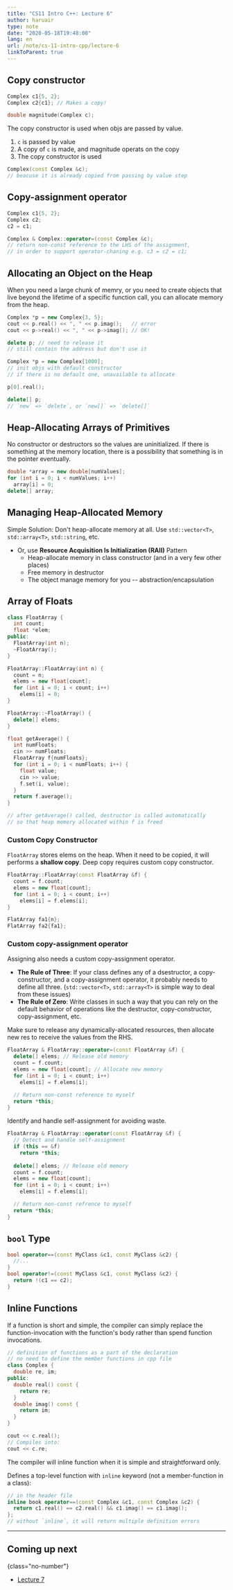 ```yaml
---
title: "CS11 Intro C++: Lecture 6"
author: haruair
type: note
date: "2020-05-18T19:48:00"
lang: en
url: /note/cs-11-intro-cpp/lecture-6
linkToParent: true
---
```


## Copy constructor

```cpp
Complex c1{5, 2};
Complex c2{c1}; // Makes a copy!
```

```cpp
double magnitude(Complex c);
```

The copy constructor is used when objs are passed by value.

1. `c` is passed by value
1. A copy of `c` is made, and magnitude operats on the copy
1. The copy constructor is used

```cpp
Complex(const Complex &c);
// beacuse it is already copied from passing by value step
```

## Copy-assignment operator

```cpp
Complex c1{5, 2};
Complex c2;
c2 = c1;
```

```cpp
Complex & Complex::operator=(const Complex &c);
// return non-const reference to the LHS of the assignment,
// in order to support operator-chaning e.g. c3 = c2 = c1;
```

## Allocating an Object on the Heap

When you need a large chunk of memry, or you need to create objects that live beyond the lifetime of a specific function call, you can allocate memory from the heap.

```cpp
Complex *p = new Complex{3, 5};
cout << p.real() << ", " << p.imag();   // error
cout << p->real() << ", " << p->imag(); // OK!

delete p; // need to release it
// still contain the address but don't use it
```

```cpp
Complex *p = new Complex[1000];
// init objs with default constructor
// if there is no default one, unavailable to allocate

p[0].real();

delete[] p;
// `new` => `delete`, or `new[]` => `delete[]`
```

## Heap-Allocating Arrays of Primitives

No constructor or destructors so the values are uninitialized. If there is something at the memory location, there is a possibility that something is in the pointer eventually.

```cpp
double *array = new double[numValues];
for (int i = 0; i < numValues; i++)
  array[i] = 0;
delete[] array;
```

## Managing Heap-Allocated Memory

Simple Solution: Don't heap-allocate memory at all. Use `std::vector<T>`, `std::array<T>`, `std::string`, etc.

- Or, use **Resource Acquisition Is Initialization (RAII)** Pattern
  - Heap-allocate memory in class constructor (and in a very few other places)
  - Free memory in destructor
  - The object manage memory for you -- abstraction/encapsulation

## Array of Floats

```cpp
class FloatArray {
  int count;
  float *elem;
public:
  FloatArray(int n);
  ~FloatArray();
}

FloatArray::FloatArray(int n) {
  count = n;
  elems = new float[count];
  for (int i = 0; i < count; i++)
    elems[i] = 0;
}

FloatArray::~FloatArray() {
  delete[] elems;
}

float getAverage() {
  int numFloats;
  cin >> numFloats;
  FloatArray f{numFloats};
  for (int i = 0; i < numFloats; i++) {
    float value;
    cin >> value;
    f.set(i, value);
  }
  return f.average();
}

// after getAverage() called, destructor is called automatically
// so that heap memory allocated within f is freed
```

### Custom Copy Constructor

`FloatArray` stores elems on the heap. When it need to be copied, it will performs a **shallow copy**. Deep copy requires custom copy constructor.

```cpp
FloatArray::FloatArray(const FloatArray &f) {
  count = f.count;
  elems = new float[count];
  for (int i = 0; i < count; i++)
    elems[i] = f.elems[i];
}

FlatArray fa1{n};
FlatArray fa2{fa1};
```

### Custom copy-assignment operator

Assigning also needs a custom copy-assignment operator.

- **The Rule of Three**: If your class defines any of a dsestructor, a copy-constructor, and a copy-assignment operator, it probably needs to define all three. (`std::vector<T>`, `std::array<T>` is simple way to deal from these issues)
- **The Rule of Zero**: Write classes in such a way that you can rely on the default behavior of operations like the destructor, copy-constructor, copy-assignment, etc.

Make sure to release any dynamically-allocated resources, then allocate new res to receive the values from the RHS.

```cpp
FloatArray & FloatArray::operator=(const FloatArray &f) {
  delete[] elems; // Release old memory
  count = f.count;
  elems = new float[count]; // Allocate new memory
  for (int i = 0; i < count; i++)
    elems[i] = f.elems[i];

  // Return non-const reference to myself
  return *this;
}
```

Identify and handle self-assignment for avoiding waste.

```cpp
FloatArray & FloatArray::operator(const FloatArray &f) {
  // Detect and handle self-assignment
  if (this == &f)
    return *this;
  
  delete[] elems; // Release old memory
  count = f.count;
  elems = new float[count];
  for (int i = 0; i < count; i++)
    elems[i] = f.elems[i];

  // Return non-const refrence to myself
  return *this;
}
```

## `bool` Type

```cpp
bool operator==(const MyClass &c1, const MyClass &c2) {
  //...
}
bool operator!=(const MyClass &c1, const MyClass &c2) {
  return !(c1 == c2);
}
```

## Inline Functions

If a function is short and simple, the compiler can simply replace the function-invocation with the function's body rather than spend function invocations.

```cpp
// definition of functions as a part of the declaration
// no need to define the member functions in cpp file
class Complex {
  double re, im;
public:
  double real() const {
    return re;
  }
  double imag() const {
    return im;
  }
}

cout << c.real();
// Compiles into:
cout << c.re;
```

The compiler will inline function when it is simple and straightforward only.

Defines a top-level function with `inline` keyword (not a member-function in a class):

```cpp
// in the header file
inline book operator==(const Complex &c1, const Complex &c2) {
  return c1.real() == c2.real() && c1.imag() == c1.imag();
};
// without `inline`, it will return multiple definition errors
```

---

## Coming up next
{class="no-number"}

- [Lecture 7](/note/cs-11-intro-cpp/lecture-7)
